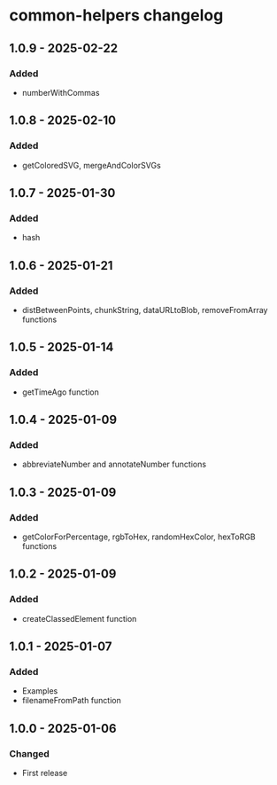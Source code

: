 # common-helpers changelog

## 1.0.9 - 2025-02-22

### Added

- numberWithCommas

## 1.0.8 - 2025-02-10

### Added

- getColoredSVG, mergeAndColorSVGs

## 1.0.7 - 2025-01-30

### Added

- hash

## 1.0.6 - 2025-01-21

### Added 

- distBetweenPoints, chunkString, dataURLtoBlob, removeFromArray functions

## 1.0.5 - 2025-01-14

### Added

- getTimeAgo function

## 1.0.4 - 2025-01-09

### Added

- abbreviateNumber and annotateNumber functions

## 1.0.3 - 2025-01-09

### Added

- getColorForPercentage, rgbToHex, randomHexColor, hexToRGB functions

## 1.0.2 - 2025-01-09

### Added

- createClassedElement function

## 1.0.1 - 2025-01-07

### Added

- Examples
- filenameFromPath function

## 1.0.0 - 2025-01-06

### Changed

- First release